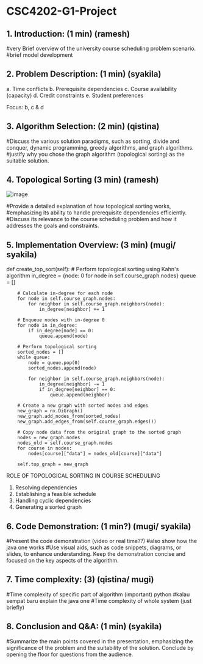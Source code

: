 # CSC4202-G1-Project


## 1. Introduction: (1 min) (ramesh)
#very Brief overview of the university course scheduling problem scenario.
#brief model development


## 2. Problem Description:  (1 min) (syakila)

a. Time conflicts
b. Prerequisite dependencies
c. Course availability (capacity)
d. Credit constraints 
e. Student preferences

Focus: b, c & d

## 3. Algorithm Selection: (2 min) (qistina)
#Discuss the various solution paradigms, such as sorting, divide and conquer, dynamic programming, greedy algorithms, and graph algorithms. 
#justify why you chose the graph algorithm (topological sorting) as the suitable solution.

## 4. Topological Sorting (3 min) (ramesh)
![image](https://github.com/Ramesh260402/CSC4202-G1-ProjectReport/assets/86455045/7938d0dc-1f4e-407f-93c7-60114f7735bc)

#Provide a detailed explanation of how topological sorting works,
#emphasizing its ability to handle prerequisite dependencies efficiently. 
#Discuss its relevance to the course scheduling problem and how it addresses the goals and constraints.

## 5. Implementation Overview: (3 min) (mugi/ syakila)

def create_top_sort(self):
        # Perform topological sorting using Kahn's algorithm
        in_degree = {node: 0 for node in self.course_graph.nodes}
        queue = []

        # Calculate in-degree for each node
        for node in self.course_graph.nodes:
            for neighbor in self.course_graph.neighbors(node):
                in_degree[neighbor] += 1

        # Enqueue nodes with in-degree 0
        for node in in_degree:
            if in_degree[node] == 0:
                queue.append(node)

        # Perform topological sorting
        sorted_nodes = []
        while queue:
            node = queue.pop(0)
            sorted_nodes.append(node)

            for neighbor in self.course_graph.neighbors(node):
                in_degree[neighbor] -= 1
                if in_degree[neighbor] == 0:
                    queue.append(neighbor)

        # Create a new graph with sorted nodes and edges
        new_graph = nx.DiGraph()
        new_graph.add_nodes_from(sorted_nodes)
        new_graph.add_edges_from(self.course_graph.edges())

        # Copy node data from the original graph to the sorted graph
        nodes = new_graph.nodes
        nodes_old = self.course_graph.nodes
        for course in nodes:
            nodes[course]["data"] = nodes_old[course]["data"]

        self.top_graph = new_graph


ROLE OF TOPOLOGICAL SORTING IN COURSE SCHEDULING
1. Resolving dependencies
2. Establishing a feasible schedule
3. Handling cyclic dependencies
4. Generating a sorted graph


## 6. Code Demonstration: (1 min?) (mugi/ syakila)
#Present the code demonstration (video or real time??)
#also show how the java one works 
#Use visual aids, such as code snippets, diagrams, or slides, to enhance understanding. Keep the demonstration concise and focused on the key aspects of the algorithm.

## 7. Time complexity: (3) (qistina/ mugi)
#Time complexity of specific part of algorithm (important) python
#kalau sempat baru explain the java one
#Time complexity of whole system (just briefly)

## 8. Conclusion and Q&A: (1 min) (syakila)
#Summarize the main points covered in the presentation, emphasizing the significance of the problem and the suitability of the solution. Conclude by opening the floor for questions from the audience.

